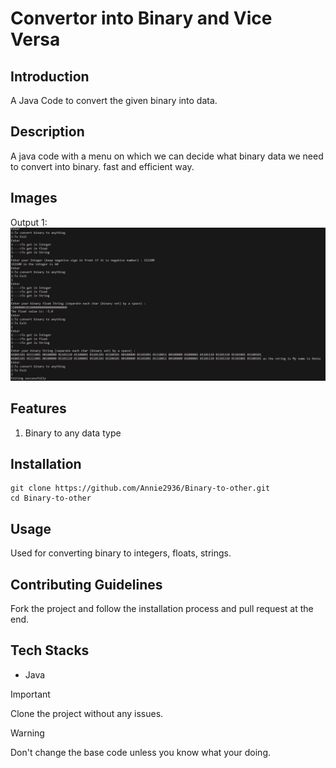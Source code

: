 # Convertor into Binary and Vice Versa

## Introduction

A Java Code to convert the given binary into data.

## Description

A java code with a menu on which we can decide what binary data we need to convert into binary. fast and efficient way.

## Images

Output 1:
![image 1](./Images/Output%201.png)

## Features

1. Binary to any data type

## Installation

```
git clone https://github.com/Annie2936/Binary-to-other.git
cd Binary-to-other
```

## Usage

Used for converting binary to integers, floats, strings.

## Contributing Guidelines

Fork the project and follow the installation process and pull request at the end.

## Tech Stacks

- Java

> [!IMPORTANT]
> Clone the project without any issues.

> [!WARNING]
> Don't change the base code unless you know what your doing.
